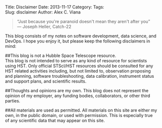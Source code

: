 Title: Disclaimer
Date: 2013-11-17
Category: 
Tags:  
Slug: disclaimer
Author: Alex C. Viana

> “Just because you're paranoid doesn't mean they aren't after you”  
> ― Joseph Heller, Catch-22 

This blog consists of my notes on software development, data science, and DevOps. I hope you enjoy it, but please keep the following disclaimers in mind:

##This blog is not a Hubble Space Telescope resource.  
This blog is not intended to serve as any kind of resource for scientists using HST. Only official STScI/HST resources should be consulted for any HST related activities including, but not limited to, observation proposing and planning, software troubleshooting, data calibration, instrument status and support plans, and scientific results.

##Thoughts and opinions are my own.
This blog does not represent the opinion of my employer, any funding bodies, collaborators, or other third parties.

##All materials are used as permitted.
All materials on this site are either my own, in the public domain, or used with permission. This is especially true of any scientific data that may appear on this site.

